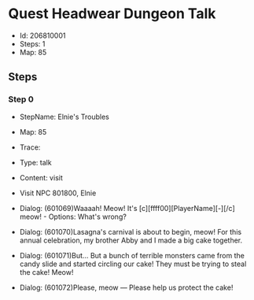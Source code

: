 # Quest Headwear Dungeon Talk

- Id: 206810001
- Steps: 1
- Map: 85

## Steps

### Step 0
- StepName:  Elnie's Troubles
- Map:  85
- Trace:  
- Type:  talk
- Content:  visit
- Visit NPC 801800, Elnie

- Dialog: (601069)Waaaah! Meow! It's [c][ffff00][PlayerName][-][/c] meow! - Options: What's wrong?
- Dialog: (601070)Lasagna's carnival is about to begin, meow! For this annual celebration, my brother Abby and I made a big cake together.
- Dialog: (601071)But... But a bunch of terrible monsters came from the candy slide and started circling our cake! They must be trying to steal the cake! Meow!
- Dialog: (601072)Please, meow — Please help us protect the cake!


